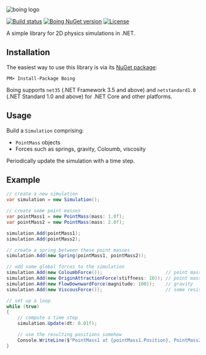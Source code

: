 ![boing logo](https://cdn.rawgit.com/drewnoakes/boing/master/Resources/logo.svg)


[![Build status](https://ci.appveyor.com/api/projects/status/xsovru9f2mmib616?svg=true)](https://ci.appveyor.com/project/drewnoakes/boing)
[![Boing NuGet version](https://img.shields.io/nuget/v/Boing.svg)](https://www.nuget.org/packages/Boing/)
[![License](https://img.shields.io/badge/License-Apache%202.0-blue.svg)](https://opensource.org/licenses/Apache-2.0)

A simple library for 2D physics simulations in .NET.

## Installation

The easiest way to use this library is via its [NuGet package](https://www.nuget.org/packages/Boing/):

    PM> Install-Package Boing

Boing supports `net35` (.NET Framework 3.5 and above) and `netstandard1.0` (.NET Standard 1.0 and above) for .NET Core and other platforms.

## Usage

Build a `Simulation` comprising:

- `PointMass` objects
- Forces such as springs, gravity, Coloumb, viscosity

Periodically update the simulation with a time step.

## Example

```csharp
// create a new simulation
var simulation = new Simulation();

// create some point masses
var pointMass1 = new PointMass(mass: 1.0f);
var pointMass2 = new PointMass(mass: 2.0f);

simulation.Add(pointMass1);
simulation.Add(pointMass2);

// create a spring between these point masses
simulation.Add(new Spring(pointMass1, pointMass2));

// add some global forces to the simulation
simulation.Add(new ColoumbForce());                       // point masses repel one another
simulation.Add(new OriginAttractionForce(stiffness: 10)); // point masses move towards the origin
simulation.Add(new FlowDownwardForce(magnitude: 100));    // gravity
simulation.Add(new ViscousForce());                       // some resistance to motion

// set up a loop
while (true)
{
    // compute a time step
    simulation.Update(dt: 0.01f);

    // use the resulting positions somehow
    Console.WriteLine($"PointMass1 at {pointMass1.Position}, PointMass2 at {pointMass2.Position}");
}
```
